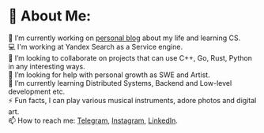 # 💫 About Me:
🔭 I’m currently working on [personal blog](https://t.me/loopynerd) about my life and learning CS.<br>
💻 I'm working at Yandex Search as a Service engine.<br>
👯 I’m looking to collaborate on projects that can use C++, Go, Rust, Python in any interesting ways.<br>
🤝 I’m looking for help with personal growth as SWE and Artist.<br>
🌱 I’m currently learning Distributed Systems, Backend and Low-level development etc.<br>
⚡ Fun facts, I can play various musical instruments, adore photos and digital art.<br> 
📫 How to reach me: [Telegram](https://t.me/h0tmi), [Instagram](instagram.com/h0tmi/), [LinkedIn](linkedin.com/in/h0tmi).
